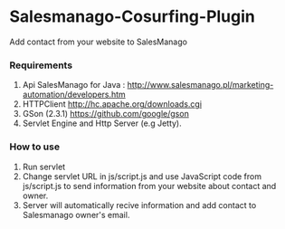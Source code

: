 # Salesmanago-Cosurfing-Plugin

Add contact from your website to SalesManago

### Requirements ###

1. Api SalesManago for Java : http://www.salesmanago.pl/marketing-automation/developers.htm
2. HTTPClient http://hc.apache.org/downloads.cgi
3. GSon (2.3.1) https://github.com/google/gson
4. Servlet Engine and Http Server (e.g Jetty).

### How to use ###
1. Run servlet
2. Change servlet URL in js/script.js and use JavaScript code from js/script.js to send information from your website about contact and owner.
3. Server will automatically recive information and add contact to Salesmanago owner's email.
